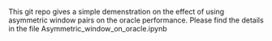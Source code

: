 This git repo gives a simple demenstration on the effect of using asymmetric window pairs on the oracle performance. Please find the details in the file Asymmetric_window_on_oracle.ipynb
